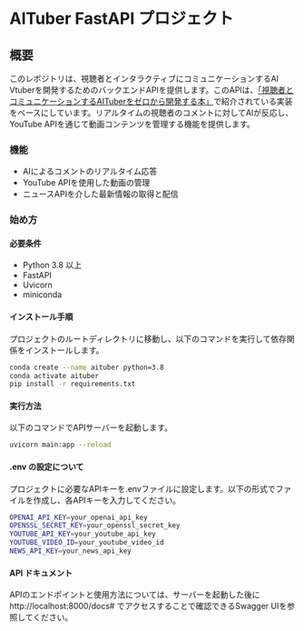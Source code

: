 # AITuber FastAPI プロジェクト

## 概要
このレポジトリは、視聴者とインタラクティブにコミュニケーションするAI Vtuberを開発するためのバックエンドAPIを提供します。このAPIは、[「視聴者とコミュニケーションするAITuberをゼロから開発する本」](https://techbookfest.org/product/gq3Rq6rpmpx6TRSW3A4XbR)で紹介されている実装をベースにしています。リアルタイムの視聴者のコメントに対してAIが反応し、YouTube APIを通じて動画コンテンツを管理する機能を提供します。

### 機能
- AIによるコメントのリアルタイム応答
- YouTube APIを使用した動画の管理
- ニュースAPIを介した最新情報の取得と配信

### 始め方

#### 必要条件
- Python 3.8 以上
- FastAPI
- Uvicorn
- miniconda

#### インストール手順

プロジェクトのルートディレクトリに移動し、以下のコマンドを実行して依存関係をインストールします。

```bash
conda create --name aituber python=3.8
conda activate aituber
pip install -r requirements.txt
```


#### 実行方法

以下のコマンドでAPIサーバーを起動します。
```bash
uvicorn main:app --reload
```

#### .env の設定について
プロジェクトに必要なAPIキーを.envファイルに設定します。以下の形式でファイルを作成し、各APIキーを入力してください。
```bash
OPENAI_API_KEY=your_openai_api_key
OPENSSL_SECRET_KEY=your_openssl_secret_key
YOUTUBE_API_KEY=your_youtube_api_key
YOUTUBE_VIDEO_ID=your_youtube_video_id
NEWS_API_KEY=your_news_api_key
```

#### API ドキュメント
APIのエンドポイントと使用方法については、サーバーを起動した後にhttp://localhost:8000/docs# でアクセスすることで確認できるSwagger UIを参照してください。

